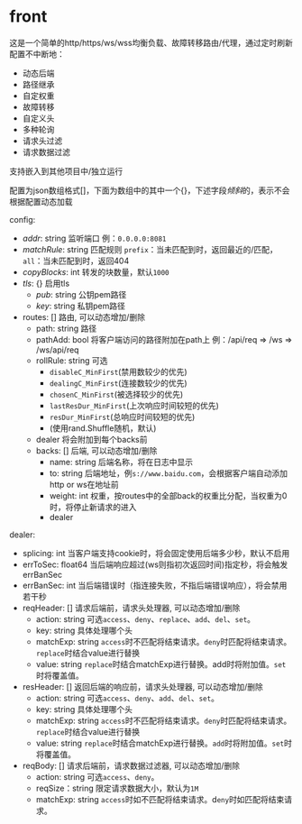 # front

这是一个简单的http/https/ws/wss均衡负载、故障转移路由/代理，通过定时刷新配置不中断地：

- 动态后端
- 路径继承
- 自定权重
- 故障转移
- 自定义头
- 多种轮询
- 请求头过滤
- 请求数据过滤

支持嵌入到其他项目中/独立运行

配置为json数组格式[]，下面为数组中的其中一个{}，下述字段*倾斜*的，表示不会根据配置动态加载

config:

- *addr*: string 监听端口 例：`0.0.0.0:8081`
- *matchRule*: string 匹配规则 `prefix`：当未匹配到时，返回最近的/匹配， `all`：当未匹配到时，返回404
- *copyBlocks*: int 转发的块数量，默认`1000`
- *tls*: {} 启用tls
    - *pub*: string 公钥pem路径
    - *key*: string 私钥pem路径
- routes: [] 路由, 可以动态增加/删除
    - path: string 路径
    - pathAdd: bool 将客户端访问的路径附加在path上 例：/api/req => /ws => /ws/api/req
    - rollRule: string 可选
        - `disableC_MinFirst`(禁用数较少的优先)
        - `dealingC_MinFirst`(连接数较少的优先)
        - `chosenC_MinFirst`(被选择较少的优先)
        - `lastResDur_MinFirst`(上次响应时间较短的优先)
        - `resDur_MinFirst`(总响应时间较短的优先)
        - (使用rand.Shuffle随机，默认)
    - dealer 将会附加到每个backs前
    - backs: [] 后端, 可以动态增加/删除
        - name: string 后端名称，将在日志中显示
        - to: string 后端地址，例`s://www.baidu.com`，会根据客户端自动添加http or ws在地址前
        - weight: int 权重，按routes中的全部back的权重比分配，当权重为0时，将停止新请求的进入
        - dealer

dealer:

- splicing: int 当客户端支持cookie时，将会固定使用后端多少秒，默认不启用
- errToSec: float64 当后端响应超过(ws则指初次返回时间)指定秒，将会触发errBanSec
- errBanSec: int 当后端错误时（指连接失败，不指后端错误响应），将会禁用若干秒
- reqHeader: [] 请求后端前，请求头处理器, 可以动态增加/删除
    - action: string 可选`access`、`deny`、`replace`、`add`、`del`、`set`。
    - key: string 具体处理哪个头
    - matchExp: string `access`时不匹配将结束请求。`deny`时匹配将结束请求。`replace`时结合value进行替换
    - value: string `replace`时结合matchExp进行替换。add时将附加值。`set`时将覆盖值。
- resHeader: [] 返回后端的响应前，请求头处理器, 可以动态增加/删除
    - action: string 可选`access`、`deny`、`add`、`del`、`set`。
    - key: string 具体处理哪个头
    - matchExp: string `access`时不匹配将结束请求。`deny`时匹配将结束请求。`replace`时结合value进行替换
    - value: string `replace`时结合matchExp进行替换。`add`时将附加值。`set`时将覆盖值。
- reqBody: [] 请求后端前，请求数据过滤器, 可以动态增加/删除
    - action: string 可选`access`、`deny`。
    - reqSize：string 限定请求数据大小，默认为`1M`
    - matchExp: string `access`时如不匹配将结束请求。d`eny`时如匹配将结束请求。
